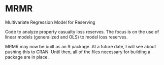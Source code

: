 MRMR
====

Multivariate Regression Model for Reserving

Code to analyze property casualty loss reserves. The focus is on the use of linear models (generalized and OLS) to model loss reserves.

MRMR may now be built as an R package. At a future date, I will see about pushing this to CRAN. Until then, all of the files necessary for building a package are in place.
